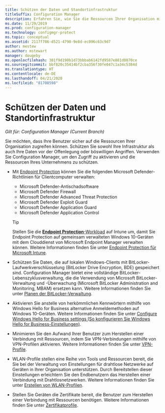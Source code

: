 ```yaml
---
title: Schützen der Daten und Standortinfrastruktur
titleSuffix: Configuration Manager
description: Erfahren Sie, wie Sie die Ressourcen Ihrer Organisation mit Configuration Manager vor Risiken oder böswilligen Angriffen schützen.
ms.date: 11/29/2019
ms.prod: configuration-manager
ms.technology: configmgr-protect
ms.topic: conceptual
ms.assetid: 2117f786-d521-4790-9e8d-ec096c63c9d7
author: mestew
ms.author: mstewart
manager: dougeby
ms.openlocfilehash: 381f9d190b1d73bbbab6142fd9587e881d0870ce
ms.sourcegitcommit: bbf820c35414bf2cba356f30fe047c1a34c5384d
ms.translationtype: HT
ms.contentlocale: de-DE
ms.lasthandoff: 04/21/2020
ms.locfileid: "81708598"
---
```

# <a name="protect-data-and-site-infrastructure"></a>Schützen der Daten und Standortinfrastruktur

*Gilt für: Configuration Manager (Current Branch)*

Sie möchten, dass Ihre Benutzer sicher auf die Ressourcen Ihrer Organisation zugreifen können. Schützen Sie sowohl Ihre Infrastruktur als auch Ihre Daten vor der Offenlegung oder böswilligen Angriffen. Verwenden Sie Configuration Manager, um den Zugriff zu aktivieren und die Ressourcen Ihres Unternehmens zu schützen.  

- Mit [Endpoint Protection](../deploy-use/endpoint-protection.md) können Sie die folgenden Microsoft Defender-Richtlinien für Clientcomputer verwalten:

  - Microsoft Defender-Antischadsoftware
  - Microsoft Defender Firewall
  - Microsoft Defender Advanced Threat Protection
  - Microsoft Defender Exploit Guard
  - Microsoft Defender Application Guard
  - Microsoft Defender Application Control

  > [!TIP]
  > Stellen Sie die [**Endpoint Protection**-Workload](../../comanage/workloads.md#endpoint-protection) auf Intune um, damit Sie Endpoint Protection auf gemeinsam verwalteten Windows 10-Geräten mit dem Clouddienst von Microsoft Endpoint Manager verwalten können. Weitere Informationen finden Sie unter [Endpoint Protection für Microsoft Intune](https://docs.microsoft.com/intune/endpoint-protection-windows-10).

- Schützen Sie Daten, die auf lokalen Windows-Clients mit BitLocker-Laufwerkverschlüsselung (BitLocker Drive Encryption, BDE) gespeichert sind. Configuration Manager bietet eine vollständige BitLocker-Lebenszyklusverwaltung, die die Verwendung von Microsoft BitLocker-Verwaltung und -Überwachung (Microsoft BitLocker Administration and Monitoring, MBAM) ersetzen kann. Weitere Informationen finden Sie unter [Planen der BitLocker-Verwaltung](../plan-design/bitlocker-management.md).

- Aktivieren Sie anstelle von herkömmlichen Kennwörtern mithilfe von Windows Hello for Business alternative Anmeldemethoden auf Windows 10-Geräten. Weitere Informationen finden Sie unter [Configure Windows Hello for Business settings (So konfigurieren Sie Windows Hello for Business-Einstellungen)](../deploy-use/windows-hello-for-business-settings.md).

- Minimieren Sie den Aufwand Ihrer Benutzer zum Herstellen einer Verbindung mit Ressourcen, indem Sie VPN-Verbindungen mithilfe von VPN-Profilen aktivieren. Weitere Informationen finden Sie unter [VPN-Profile](../deploy-use/vpn-profiles.md).  

- WLAN-Profile stellen eine Reihe von Tools und Ressourcen bereit, die Sie bei der Verwaltung von Einstellungen für drahtlose Netzwerke auf Geräten in Ihrer Organisation unterstützen. Durch Bereitstellen dieser Einstellungen erleichtern Sie den Endbenutzern das Herstellen einer Verbindung mit Drahtlosnetzwerken. Weitere Informationen finden Sie unter [Erstellen von WLAN-Profilen](../deploy-use/create-wifi-profiles.md).  

- Stellen Sie Geräten die Zertifikate bereit, die Benutzer zum Herstellen einer Verbindung mit Ressourcen benötigen. Weitere Informationen finden Sie unter [Zertifikatprofile](../deploy-use/introduction-to-certificate-profiles.md).  
